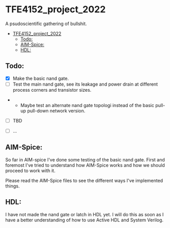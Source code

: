 # TFE4152_project_2022
A psudoscientific gathering of bullshit.

- [TFE4152_project_2022](#tfe4152_project_2022)
  - [Todo:](#todo)
  - [AIM-Spice:](#aim-spice)
  - [HDL:](#hdl)



## Todo:
- [x] Make the basic nand gate.
- [ ] Test the main nand gate, see its leakage and power drain at different process corners and transistor sizes.
- - Maybe test an alternate nand gate topologi instead of the basic pull-up pull-down network version.
- [ ] TBD
- [ ] ...
  


## AIM-Spice:
So far in AIM-spice I've done some testing of the basic nand gate. First and foremost I've tried to understand how AIM-Spice works and how we should proceed to work with it.

Please read the AIM-Spice files to see the different ways I've implemented things. 


## HDL:
I have not made the nand gate or latch in HDL yet. I will do this as soon as I have a better understanding of how to use Active HDL and System Verilog.
